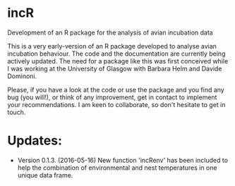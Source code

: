 # incR
Development of an R package for the analysis of avian incubation data

This is a very early-version of an R package developed to analyse avian incubation behaviour. The code and the documentation are
currently being actively updated. The need for a package like this was first conceived while I was working at the University of Glasgow with Barbara Helm and Davide Dominoni.

Please, if you have a look at the code or use the package and you find any bug (you will!), or think of any improvement, get in 
contact to implement your recommendations. I am keen to collaborate, so don't hesitate to get in touch.

# Updates:
- Version 0.1.3. (2016-05-16) New function 'incRenv' has been included to help the combination of environmental and nest temperatures in one unique data frame.
